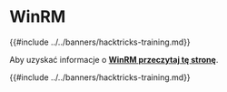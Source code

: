 # WinRM

{{#include ../../banners/hacktricks-training.md}}

Aby uzyskać informacje o [**WinRM przeczytaj tę stronę**](../../network-services-pentesting/5985-5986-pentesting-winrm.md).

{{#include ../../banners/hacktricks-training.md}}
